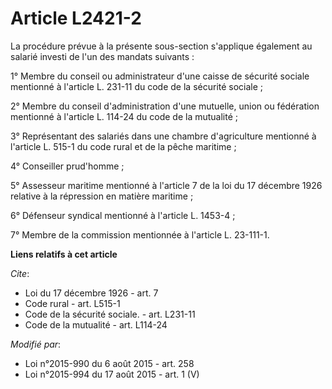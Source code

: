 # Article L2421-2

La procédure prévue à la présente sous-section s'applique également au salarié investi de l'un des mandats suivants : 

1° Membre du conseil ou administrateur d'une caisse de sécurité sociale mentionné à l'article L. 231-11 du code de la
sécurité sociale ; 

2° Membre du conseil d'administration d'une mutuelle, union ou fédération mentionné à l'article L. 114-24 du code de la
mutualité ; 

3° Représentant des salariés dans une chambre d'agriculture mentionné à l'article L. 515-1 du code rural et de la pêche
maritime ; 

4° Conseiller prud'homme ; 

5° Assesseur maritime mentionné à l'article 7 de la loi du 17 décembre 1926 relative à la répression en matière maritime ;

6° Défenseur syndical mentionné à l'article L. 1453-4 ;

7° Membre de la commission mentionnée à l'article L. 23-111-1.

**Liens relatifs à cet article**

_Cite_:

  - Loi du 17 décembre 1926 - art. 7
  - Code rural - art. L515-1
  - Code de la sécurité sociale. - art. L231-11
  - Code de la mutualité - art. L114-24

_Modifié par_:

  - Loi n°2015-990 du 6 août 2015 - art. 258
  - Loi n°2015-994 du 17 août 2015 - art. 1 (V)
